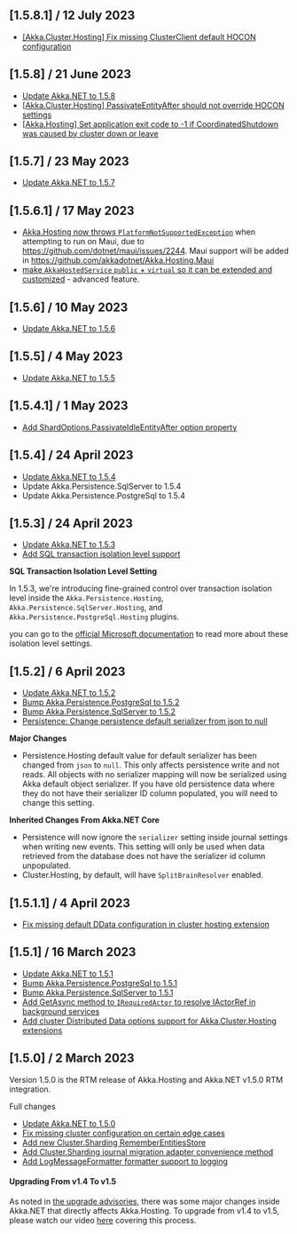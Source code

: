 ## [1.5.8.1] / 12 July 2023

* [[Akka.Cluster.Hosting] Fix missing ClusterClient default HOCON configuration](https://github.com/akkadotnet/Akka.Hosting/pull/337)

## [1.5.8] / 21 June 2023

* [Update Akka.NET to 1.5.8](https://github.com/akkadotnet/akka.net/releases/tag/1.5.8)
* [[Akka.Cluster.Hosting] PassivateEntityAfter should not override HOCON settings](https://github.com/akkadotnet/Akka.Hosting/pull/318)
* [[Akka.Hosting] Set application exit code to -1 if CoordinatedShutdown was caused by cluster down or leave](https://github.com/akkadotnet/Akka.Hosting/pull/329)

## [1.5.7] / 23 May 2023

* [Update Akka.NET to 1.5.7](https://github.com/akkadotnet/akka.net/releases/tag/1.5.7)

## [1.5.6.1] / 17 May 2023

* [Akka.Hosting now throws `PlatformNotSupportedException`](https://github.com/akkadotnet/Akka.Hosting/pull/293) when attempting to run on Maui, due to https://github.com/dotnet/maui/issues/2244. Maui support will be added in https://github.com/akkadotnet/Akka.Hosting.Maui
* [make `AkkaHostedService` `public` + `virtual` so it can be extended and customized](https://github.com/akkadotnet/Akka.Hosting/pull/306) - advanced feature.

## [1.5.6] / 10 May 2023

* [Update Akka.NET to 1.5.6](https://github.com/akkadotnet/akka.net/releases/tag/1.5.6)

## [1.5.5] / 4 May 2023

* [Update Akka.NET to 1.5.5](https://github.com/akkadotnet/akka.net/releases/tag/1.5.5)

## [1.5.4.1] / 1 May 2023

* [Add ShardOptions.PassivateIdleEntityAfter option property](https://github.com/akkadotnet/Akka.Hosting/pull/290)

## [1.5.4] / 24 April 2023

* [Update Akka.NET to 1.5.4](https://github.com/akkadotnet/akka.net/releases/tag/1.5.4)
* Update Akka.Persistence.SqlServer to 1.5.4
* Update Akka.Persistence.PostgreSql to 1.5.4

## [1.5.3] / 24 April 2023

* [Update Akka.NET to 1.5.3](https://github.com/akkadotnet/akka.net/releases/tag/1.5.3)
* [Add SQL transaction isolation level support](https://github.com/akkadotnet/Akka.Hosting/pull/284)

**SQL Transaction Isolation Level Setting**

In 1.5.3, we're introducing fine-grained control over transaction isolation level inside the `Akka.Persistence.Hosting`, `Akka.Persistence.SqlServer.Hosting`, and `Akka.Persistence.PostgreSql.Hosting` plugins.

you can go to the [official Microsoft documentation](https://learn.microsoft.com/en-us/dotnet/api/system.data.isolationlevel?#fields) to read more about these isolation level settings.

## [1.5.2] / 6 April 2023

* [Update Akka.NET to 1.5.2](https://github.com/akkadotnet/akka.net/releases/tag/1.5.2)
* [Bump Akka.Persistence.PostgreSql to 1.5.2](https://github.com/akkadotnet/Akka.Hosting/pull/276)
* [Bump Akka.Persistence.SqlServer to 1.5.2](https://github.com/akkadotnet/Akka.Hosting/pull/276)
* [Persistence: Change persistence default serializer from json to null](https://github.com/akkadotnet/Akka.Hosting/pull/274)

**Major Changes**
* Persistence.Hosting default value for default serializer has been changed from `json` to `null`. This only affects persistence write and not reads. All objects with no serializer mapping will now be serialized using Akka default object serializer. If you have old persistence data where they do not have their serializer ID column populated, you will need to change this setting.

**Inherited Changes From Akka.NET Core**
* Persistence will now ignore the `serializer` setting inside journal settings when writing new events. This setting will only be used when data retrieved from the database does not have the serializer id column unpopulated.
* Cluster.Hosting, by default, will have `SplitBrainResolver` enabled.

## [1.5.1.1] / 4 April 2023

* [Fix missing default DData configuration in cluster hosting extension](https://github.com/akkadotnet/Akka.Hosting/pull/272)

## [1.5.1] / 16 March 2023

* [Update Akka.NET to 1.5.1](https://github.com/akkadotnet/akka.net/releases/tag/1.5.1)
* [Bump Akka.Persistence.PostgreSql to 1.5.1](https://github.com/akkadotnet/Akka.Hosting/pull/268)
* [Bump Akka.Persistence.SqlServer to 1.5.1](https://github.com/akkadotnet/Akka.Hosting/pull/268)
* [Add GetAsync method to `IRequiredActor` to resolve IActorRef in background services](https://github.com/akkadotnet/Akka.Hosting/pull/264)
* [Add cluster Distributed Data options support for Akka.Cluster.Hosting extensions](https://github.com/akkadotnet/Akka.Hosting/pull/263)

## [1.5.0] / 2 March 2023

Version 1.5.0 is the RTM release of Akka.Hosting and Akka.NET v1.5.0 RTM integration.

Full changes 
* [Update Akka.NET to 1.5.0](https://github.com/akkadotnet/akka.net/releases/tag/1.5.0)
* [Fix missing cluster configuration on certain edge cases](https://github.com/akkadotnet/Akka.Hosting/pull/214)
* [Add new Cluster.Sharding RememberEntitiesStore](https://github.com/akkadotnet/Akka.Hosting/pull/224)
* [Add Cluster.Sharding journal migration adapter convenience method](https://github.com/akkadotnet/Akka.Hosting/pull/226)
* [Add LogMessageFormatter formatter support to logging](https://github.com/akkadotnet/Akka.Hosting/pull/248)

#### Upgrading From v1.4 To v1.5

As noted in [the upgrade advisories](https://getakka.net/community/whats-new/akkadotnet-v1.5-upgrade-advisories.html), there was some major changes inside Akka.NET that directly affects Akka.Hosting. To upgrade from v1.4 to v1.5, please watch our video [here](https://www.youtube.com/watch?v=-UPestlIw4k) covering this process.

